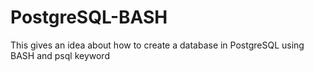 # PostgreSQL-BASH

This gives an idea about how to create a database in PostgreSQL using BASH and psql keyword
